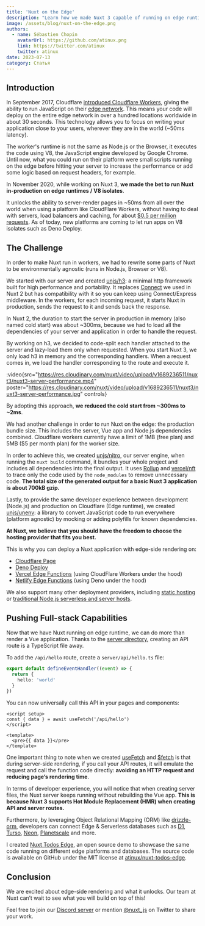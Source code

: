 ```yaml
---
title: 'Nuxt on the Edge'
description: "Learn how we made Nuxt 3 capable of running on edge runtimes to run with server-side rendering close to your users."
image: /assets/blog/nuxt-on-the-edge.png
authors:
  - name: Sébastien Chopin
    avatarUrl: https://github.com/atinux.png
    link: https://twitter.com/atinux
    twitter: atinux
date: 2023-07-13
category: Статья
---
```


## Introduction

In September 2017, Cloudflare [introduced Cloudflare Workers](https://blog.cloudflare.com/introducing-cloudflare-workers/), giving the ability to run JavaScript on their [edge network](https://www.cloudflare.com/network/). This means your code will deploy on the entire edge network in over a hundred locations worldwide in about 30 seconds. This technology allows you to focus on writing your application close to your users, wherever they are in the world (~50ms latency).

The worker's runtime is not the same as Node.js or the Browser, it executes the code using V8, the JavaScript engine developed by Google Chrome. Until now, what you could run on their platform were small scripts running on the edge before hitting your server to increase the performance or add some logic based on request headers, for example.

In November 2020, while working on Nuxt 3, **we made the bet to run Nuxt in-production on edge runtimes / V8 isolates**.

It unlocks the ability to server-render pages in ~50ms from all over the world when using a platform like CloudFlare Workers, without having to deal with servers, load balancers and caching, for about [$0.5 per million requests](https://developers.cloudflare.com/workers/platform/pricing/). As of today, new platforms are coming to let run apps on V8 isolates such as Deno Deploy.

## The Challenge

In order to make Nuxt run in workers, we had to rewrite some parts of Nuxt to be environmentally agnostic (runs in Node.js, Browser or V8).

We started with our server and created [unjs/h3](http://github.com/unjs/h3): a minimal http framework built for high performance and portability. It replaces [Connect](https://github.com/senchalabs/connect) we used in Nuxt 2 but has compatibility with it so you can keep using Connect/Express middleware. In the workers, for each incoming request, it starts Nuxt in production, sends the request to it and sends back the response.

In Nuxt 2, the duration to start the server in production in memory (also named cold start) was about ~300ms, because we had to load all the dependencies of your server and application in order to handle the request.

By working on h3, we decided to code-split each handler attached to the server and lazy-load them only when requested. When you start Nuxt 3, we only load h3 in memory and the corresponding handlers. When a request comes in, we load the handler corresponding to the route and execute it.

:video{src="https://res.cloudinary.com/nuxt/video/upload/v1689236511/nuxt3/nuxt3-server-performance.mp4" poster="https://res.cloudinary.com/nuxt/video/upload/v1689236511/nuxt3/nuxt3-server-performance.jpg" controls}

By adopting this approach, **we reduced the cold start from ~300ms to ~2ms**.

We had another challenge in order to run Nuxt on the edge: the production bundle size. This includes the server, Vue app and Node.js dependencies combined. Cloudflare workers currently have a limit of 1MB (free plan) and 5MB ($5 per month plan) for the worker size.

In order to achieve this, we created [unjs/nitro](https://nitro.unjs.io/), our server engine, when running the `nuxt build` command, it bundles your whole project and includes all dependencies into the final output. It uses [Rollup](https://rollupjs.org/) and [vercel/nft](https://github.com/vercel/nft) to trace only the code used by the `node_modules` to remove unnecessary code. **The total size of the generated output for a basic Nuxt 3 application is about 700kB gzip.**

Lastly, to provide the same developer experience between development (Node.js) and production on Cloudflare (Edge runtime), we created [unjs/unenv](https://github.com/unjs/unenv): a library to convert JavaScript code to run everywhere (platform agnostic) by mocking or adding polyfills for known dependencies.

**At Nuxt, we believe that you should have the freedom to choose the hosting provider that fits you best.**

This is why you can deploy a Nuxt application with edge-side rendering on:
- [Cloudflare Page](https://nitro.unjs.io/deploy/providers/cloudflare#cloudflare-pages)
- [Deno Deploy](https://nitro.unjs.io/deploy/providers/deno-deploy)
- [Vercel Edge Functions](https://nitro.unjs.io/deploy/providers/vercel#vercel-edge-functions) (using CloudFlare Workers under the hood)
- [Netlify Edge Functions](https://nitro.unjs.io/deploy/providers/netlify#netlify-edge-functions) (using Deno under the hood)

We also support many other deployment providers, including [static hosting](/docs/getting-started/deployment#static-hosting) or [traditional Node.js serverless and server hosts](/docs/getting-started/deployment#nodejs-server).

## Pushing Full-stack Capabilities

Now that we have Nuxt running on edge runtime, we can do more than render a Vue application. Thanks to the [server directory](/docs/guide/directory-structure/server), creating an API route is a TypeScript file away.

To add the `/api/hello` route, create a `server/api/hello.ts` file:

```ts [server/api/hello.ts]
export default defineEventHandler((event) => {
  return {
    hello: 'world'
  }
})
```

You can now universally call this API in your pages and components:


```vue [pages/index.vue]
<script setup>
const { data } = await useFetch('/api/hello')
</script>

<template>
  <pre>{{ data }}</pre>
</template>
```

One important thing to note when we created [useFetch](/docs/api/composables/use-fetch) and [$fetch](/docs/api/utils/dollarfetch) is that during server-side rendering, if you call your API routes, it will emulate the request and call the function code directly: **avoiding an HTTP request and reducing page’s rendering time**.

In terms of developer experience, you will notice that when creating server files, the Nuxt server keeps running without rebuilding the Vue app. **This is because Nuxt 3 supports Hot Module Replacement (HMR) when creating API and server routes.**

Furthermore, by leveraging Object Relational Mapping (ORM) like [drizzle-orm](https://orm.drizzle.team/), developers can connect Edge & Serverless databases such as [D1](https://developers.cloudflare.com/d1/), [Turso](https://turso.tech/), [Neon](https://neon.tech), [Planetscale](https://planetscale.com/) and more.

I created [Nuxt Todos Edge](https://nuxt-todos-edge.pages.dev/), an open source demo to showcase the same code running on different edge platforms and databases. The source code is available on GitHub under the MIT license at [atinux/nuxt-todos-edge](https://github.com/atinux/nuxt-todos-edge).

## Conclusion

We are excited about edge-side rendering and what it unlocks. Our team at Nuxt can’t wait to see what you will build on top of this!

Feel free to join our [Discord server](https://discord.com/invite/nuxt) or mention [@nuxt_js](https://twitter.com/nuxt_js) on Twitter to share your work.
